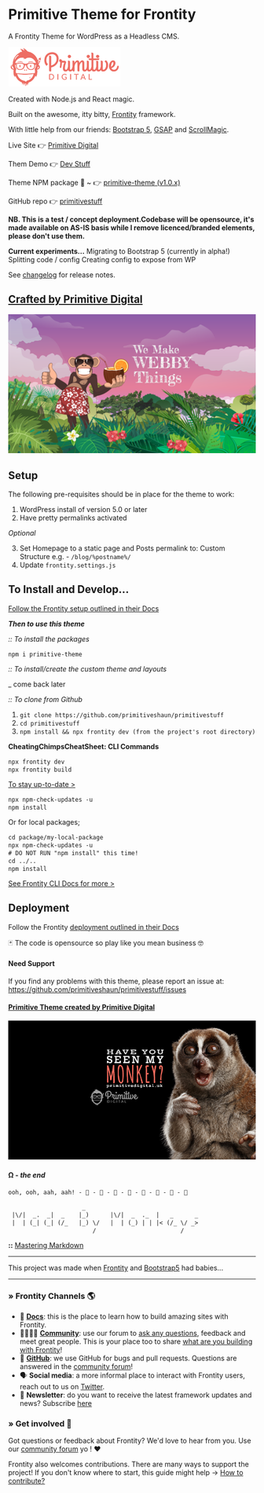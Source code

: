 
# Primitive Theme for Frontity
A Frontity Theme for WordPress as a Headless CMS.

![](https://raw.githubusercontent.com/primitiveshaun/primitivestuff/master/img/punky.png)

Created with Node.js and React magic. 

Built on the awesome, itty bitty, [Frontity](https://frontity.org/) framework.

With little help from our friends: [Bootstrap 5](https://v5.getbootstrap.com/), [GSAP](https://greensock.com/gsap/) and [ScrollMagic](https://scrollmagic.io/). 

Live Site 👉  [Primitive Digital](https://primitivedigital.uk)

Them Demo 👉  [Dev Stuff](https://dev.primitivedigital.uk)

Theme NPM package 🎉  ~  👉  [primitive-theme (v1.0.x)](https://www.npmjs.com/package/primitive-theme)

GitHub repo 👉  [primitivestuff](https://github.com/primitiveshaun/primitivestuff)



**NB. This is a test / concept deployment.Codebase will be opensource, it's made available on AS-IS basis while I remove licenced/branded elements, please don't use them.**

**Current experiments...**
Migrating to Bootstrap 5 (currently in alpha!)
Splitting code / config
Creating config to expose from WP

See [changelog](CHANGELOG.md) for release notes.


## [Crafted by Primitive Digital](https://primitivedigital.uk)

![](https://raw.githubusercontent.com/primitiveshaun/primitivestuff/master/img/webby.png)

## Setup

The following pre-requisites should be in place for the theme to work:

1. WordPress install of version 5.0 or later
2. Have pretty permalinks activated

*Optional*

3. Set Homepage to a static page and Posts permalink to: Custom Structure e.g. - `/blog/%postname%/`
4. Update `frontity.settings.js`


## To Install and Develop...

[Follow the Frontity setup outlined in their Docs](https://docs.frontity.org/getting-started/quick-start-guide)


***Then to use this theme***

*:: To install the packages*

```shell
npm i primitive-theme
```

*:: To install/create the custom theme and layouts*

_ come back later


*:: To clone from Github*

1. `git clone https://github.com/primitiveshaun/primitivestuff`
2. `cd primitivestuff`
3. `npm install && npx frontity dev (from the project's root directory)`


**CheatingChimpsCheatSheet: CLI Commands**

```shell
npx frontity dev  
npx frontity build  
```

[To stay up-to-date >](https://docs.frontity.org/guides/keep-frontity-updated)
```shell
npx npm-check-updates -u
npm install
```
Or for local packages;
```shell
cd package/my-local-package
npx npm-check-updates -u
# DO NOT RUN "npm install" this time!
cd ../..
npm install
```

[See Frontity CLI Docs for more >](https://docs.frontity.org/frontity-cli)


## Deployment

Follow the Frontity [deployment outlined in their Docs](https://docs.frontity.org/installation-and-deploy)


🃏 The code is opensource so play like you mean business 🤓



#### Need Support

If you find any problems with this theme, please report an issue at:  
https://github.com/primitiveshaun/primitivestuff/issues


#### [Primitive Theme created by Primitive Digital](https://primitivedigital.uk)


![](https://raw.githubusercontent.com/primitiveshaun/primitivestuff/master/img/haveyouseenit.jpg)

#### Ω - *the end*

```     
ooh, ooh, aah, aah! - 🐒 - 🐒 - 🐒 - 🐒 - 🐒 - 🐒 - 🐒 - 🐒 
```     

```                    
                     _                                 
 |\/|  _.  _|  _    |_)      |\/|  _  ._  |   _      _ 
 |  | (_| (_| (/_   |_) \/   |  | (_) | | |< (/_ \/ _> 
                        /                        /     

```
**::** [Mastering Markdown](https://guides.github.com/features/mastering-markdown/)


---

This project was made when [Frontity](https://frontity.org/) and [Bootstrap5](https://v5.getbootstrap.com/) had babies...


---

### » Frontity Channels 🌎

- 📖 **[Docs](https://docs.frontity.org)**: this is the place to learn how to build amazing sites with Frontity.
- 👨‍👩‍👧‍👦 **[Community](https://community.frontity.org/)**: use our forum to [ask any questions](https://community.frontity.org/c/dev-talk-questions), feedback and meet great people. This is your place too to share [what are you building with Frontity](https://community.frontity.org/c/showcases)!
- 🐞 **[GitHub](https://github.com/frontity/frontity)**: we use GitHub for bugs and pull requests. Questions are answered in the [community forum](https://community.frontity.org/)!
- 🗣 **Social media**: a more informal place to interact with Frontity users, reach out to us on [Twitter](https://twitter.com/frontity).
- 💌 **Newsletter**: do you want to receive the latest framework updates and news? Subscribe [here](https://frontity.org/)

### » Get involved 🤗

Got questions or feedback about Frontity? We'd love to hear from you. Use our [community forum](https://community.frontity.org) yo ! ❤️

Frontity also welcomes contributions. There are many ways to support the project! If you don't know where to start, this guide might help → [How to contribute?](https://docs.frontity.org/contributing/how-to-contribute)
